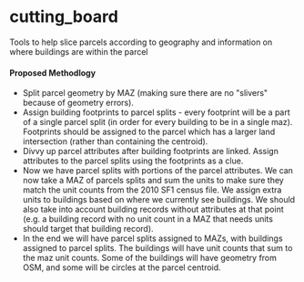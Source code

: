 # cutting_board
Tools to help slice parcels according to geography and information on where buildings are within the parcel

#### Proposed Methodlogy

* Split parcel geometry by MAZ (making sure there are no "slivers" because of geometry errors).
* Assign building footprints to parcel splits - every footprint will be a part of a single parcel split (in order for every building to be in a single maz).  Footprints should be assigned to the parcel which has a larger land intersection (rather than containing the centroid).
* Divvy up parcel attributes after building footprints are linked.  Assign attributes to the parcel splits using the footprints as a clue.
* Now we have parcel splits with portions of the parcel attributes.  We can now take a MAZ of parcels splits and sum the units to make sure they match the unit counts from the 2010 SF1 census file.  We assign extra units to buildings based on where we currently see buildings.  We should also take into account building records without attributes at that point (e.g. a building record with no unit count in a MAZ that needs units should target that building record).
* In the end we will have parcel splits assigned to MAZs, with buildings assigned to parcel splits.  The buildings will have unit counts that sum to the maz unit counts.  Some of the buildings will have geometry from OSM, and some will be circles at the parcel centroid.
